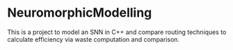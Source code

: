 # NeuromorphicModelling
This is a project to model an SNN in C++ and compare routing techniques to calculate efficiency via waste computation and comparison. 
